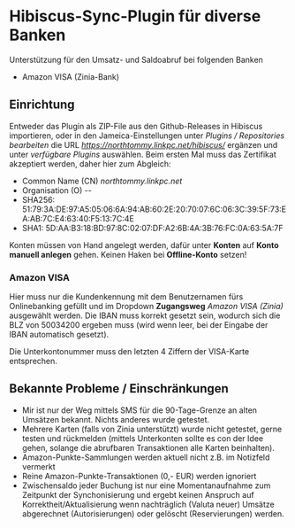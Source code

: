 # Hibiscus-Sync-Plugin für diverse Banken
Unterstützung für den Umsatz- und Saldoabruf bei folgenden Banken

 - Amazon VISA (Zinia-Bank)

## Einrichtung
Entweder das Plugin als ZIP-File aus den Github-Releases in Hibiscus importieren, oder in den Jameica-Einstellungen unter *Plugins / Repositories bearbeiten* die URL *https://northtommy.linkpc.net/hibiscus/* ergänzen und unter *verfügbare Plugins* auswählen. Beim ersten Mal muss das Zertifikat akzeptiert werden, daher hier zum Abgleich:
- Common Name (CN) *northtommy.linkpc.net*
- Organisation (O) --
- SHA256: 51:79:3A:DE:97:A5:05:06:6A:94:AB:60:2E:20:70:07:6C:06:3C:39:5F:73:EA:AB:7C:E4:63:40:F5:13:7C:4E
- SHA1: 5D:AA:B3:18:BD:97:8C:02:07:DF:A2:6B:4A:3B:76:FC:0A:63:5A:7F
  
Konten müssen von Hand angelegt werden, dafür unter **Konten** auf **Konto manuell anlegen** gehen. Keinen Haken bei **Offline-Konto** setzen!

### Amazon VISA
Hier muss nur die Kundenkennung mit dem Benutzernamen fürs Onlinebanking gefüllt und im Dropdown **Zugangsweg** *Amazon VISA (Zinia)* ausgewählt werden.
Die IBAN muss korrekt gesetzt sein, wodurch sich die BLZ von 50034200 ergeben muss (wird wenn leer, bei der Eingabe der IBAN automatisch gesetzt).

Die Unterkontonummer muss den letzten 4 Ziffern der VISA-Karte entsprechen.

## Bekannte Probleme / Einschränkungen
- Mir ist nur der Weg mittels SMS für die 90-Tage-Grenze an alten Umsätzen bekannt. Nichts anderes wurde getestet.
- Mehrere Karten (falls von Zinia unterstützt) wurde nicht getestet, gerne testen und rückmelden (mittels Unterkonten sollte es con der Idee gehen, solange die abrufbaren Transaktionen alle Karten beinhalten).
- Amazon-Punkte-Sammlungen werden aktuell nicht z.B. im Notizfeld vermerkt
- Reine Amazon-Punkte-Transaktionen (0,- EUR) werden ignoriert
- Zwischensaldo jeder Buchung ist nur eine Momentanaufnahme zum Zeitpunkt der Synchonisierung und ergebt keinen Anspruch auf Korrektheit/Aktualisierung wenn nachträglich (Valuta neuer) Umsätze abgerechnet (Autorisierungen) oder gelöscht (Reservierungen) werden. 


